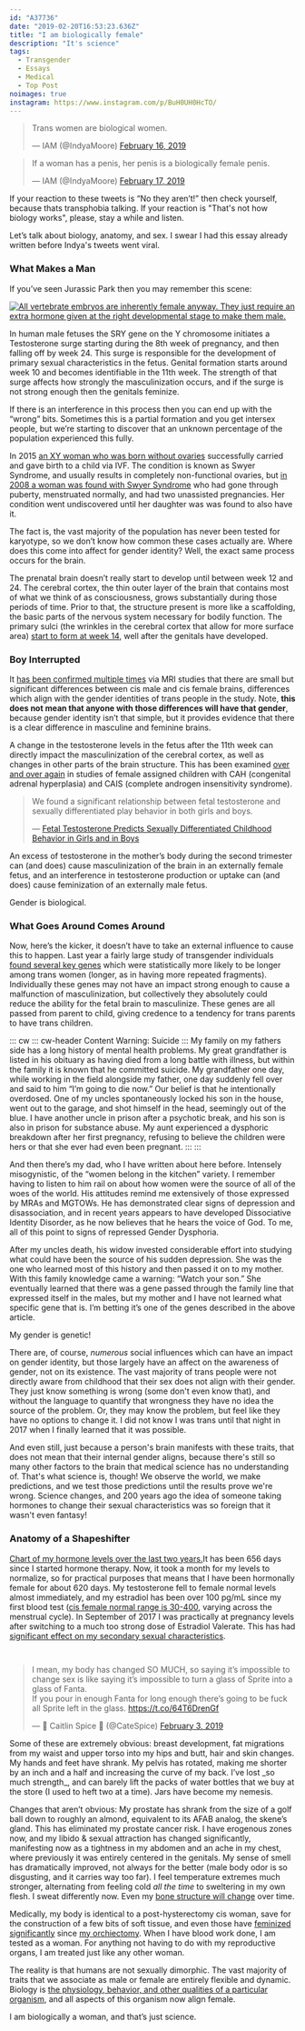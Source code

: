```yaml
---
id: "A37736"
date: "2019-02-20T16:53:23.636Z"
title: "I am biologically female"
description: "It's science"
tags:
  - Transgender
  - Essays
  - Medical
  - Top Post
noimages: true
instagram: https://www.instagram.com/p/BuH0UH0HcTO/
---
```

<script src="https://platform.twitter.com/widgets.js" charset="utf-8"></script>
<script>
  twttr.events.bind(
    'rendered', () => {
    jQuery('.twitter-tweet').map((i, e) => jQuery('.CallToAction', e.shadowRoot)).each((i, j) => j.hide());
  });
</script>

<div class="grid grid-row">
  <blockquote class="twitter-tweet" data-lang="en"><p lang="en" dir="ltr">Trans women are biological women.</p>&mdash; IAM (@IndyaMoore) <a href="https://twitter.com/IndyaMoore/status/1096816028200460290?ref_src=twsrc%5Etfw">February 16, 2019</a></blockquote>

  <blockquote class="twitter-tweet" data-lang="en"><p lang="en" dir="ltr">If a woman has a penis, her penis is a biologically female penis.</p>&mdash; IAM (@IndyaMoore) <a href="https://twitter.com/IndyaMoore/status/1097269840165904384?ref_src=twsrc%5Etfw">February 17, 2019</a></blockquote>
</div>

If your reaction to these tweets is “No they aren’t!” then check yourself, because thats transphobia talking. If your reaction is "That's not how biology works", please, stay a while and listen.

Let’s talk about biology, anatomy, and sex. I swear I had this essay already written before Indya's tweets went viral.

### What Makes a Man

If you’ve seen Jurassic Park then you may remember this scene:

[![All vertebrate embryos are inherently female anyway. They just require an extra hormone given at the right developmental stage to make them male.](../jp.jpg)](../jp.jpg)

In human male fetuses the SRY gene on the Y chromosome initiates a Testosterone surge starting during the 8th week of pregnancy, and then falling off by week 24. This surge is responsible for the development of primary sexual characteristics in the fetus. Genital formation starts around week 10 and becomes identifiable in the 11th week. The strength of that surge affects how strongly the masculinization occurs, and if the surge is not strong enough then the genitals feminize.

If there is an interference in this process then you can end up with the “wrong” bits. Sometimes this is a partial formation and you get intersex people, but we’re starting to discover that an unknown percentage of the population experienced this fully.

In 2015 [an XY woman who was born without ovaries](https://www.independent.co.uk/news/science/mostly-male-woman-gives-birth-to-twins-in-medical-miracle-10033528.html) successfully carried and gave birth to a child via IVF. The condition is known as Swyer Syndrome, and usually results in completely non-functional ovaries, but [in 2008 a woman was found with Swyer Syndrome](https://www.ncbi.nlm.nih.gov/pmc/articles/PMC2190741/) who had gone through puberty, menstruated normally, and had two unassisted pregnancies. Her condition went undiscovered until her daughter was was found to also have it.

The fact is, the vast majority of the population has never been tested for karyotype, so we don’t know how common these cases actually are. Where does this come into affect for gender identity? Well, the exact same process occurs for the brain.

The prenatal brain doesn’t really start to develop until between week 12 and 24. The cerebral cortex, the thin outer layer of the brain that contains most of what we think of as consciousness, grows substantially during those periods of time. Prior to that, the structure present is more like a scaffolding, the basic parts of the nervous system necessary for bodily function. The primary sulci (the wrinkles in the cerebral cortex that allow for more surface area) [start to form at week 14](https://www.ncbi.nlm.nih.gov/pmc/articles/PMC2989000/#Sec5title), well after the genitals have developed.

### Boy Interrupted

It [has been confirmed multiple times](https://www.the-scientist.com/features/are-the-brains-of-transgender-people-different-from-those-of-cisgender-people-30027) via MRI studies that there are small but significant differences between cis male and cis female brains, differences which align with the gender identities of trans people in the study. Note, **this does not mean that anyone with those differences will have that gender**, because gender identity isn’t that simple, but it provides evidence that there is a clear difference in masculine and feminine brains.

A change in the testosterone levels in the fetus after the 11th week can directly impact the masculinization of the cerebral cortex, as well as changes in other parts of the brain structure. This has been examined [over and over again](https://www.ncbi.nlm.nih.gov/pmc/articles/PMC4350266/) in studies of female assigned children with CAH (congenital adrenal hyperplasia) and CAIS (complete androgen insensitivity syndrome).

<blockquote class="cite"><p>We found a significant relationship between fetal testosterone and sexually differentiated play behavior in both girls and boys.</p>&mdash; <a href="https://www.ncbi.nlm.nih.gov/pmc/articles/PMC2778233/">Fetal Testosterone Predicts Sexually Differentiated Childhood Behavior in Girls and in Boys</a></blockquote>

An excess of testosterone in the mother’s body during the second trimester can (and does) cause masculinization of the brain in an externally female fetus, and an interference in testosterone production or uptake can (and does) cause feminization of an externally male fetus.

Gender is biological.

### What Goes Around Comes Around

Now, here’s the kicker, it doesn’t have to take an external influence to cause this to happen. Last year a fairly large study of transgender individuals [found several key genes](https://academic.oup.com/jcem/article/104/2/390/5104458) which were statistically more likely to be longer among trans women (longer, as in having more repeated fragments). Individually these genes may not have an impact strong enough to cause a malfunction of masculinization, but collectively they absolutely could reduce the ability for the fetal brain to masculinize. These genes are all passed from parent to child, giving credence to a tendency for trans parents to have trans children.

::: cw
::: cw-header
Content Warning: Suicide
:::
My family on my fathers side has a long history of mental health problems. My great grandfather is listed in his obituary as having died from a long battle with illness, but within the family it is known that he committed suicide. My grandfather one day, while working in the field alongside my father, one day suddenly fell over and said to him “I’m going to die now.” Our belief is that he intentionally overdosed. One of my uncles spontaneously locked his son in the house, went out to the garage, and shot himself in the head, seemingly out of the blue. I have another uncle in prison after a psychotic break, and his son is also in prison for substance abuse. My aunt experienced a dysphoric breakdown after her first pregnancy, refusing to believe the children were hers or that she ever had even been pregnant.
:::
:::

And then there’s my dad, who I have written about here before. Intensely misogynistic, of the “women belong in the kitchen” variety. I remember having to listen to him rail on about how women were the source of all of the woes of the world. His attitudes remind me extensively of those expressed by MRAs and MGTOWs. He has demonstrated clear signs of depression and disassociation, and in recent years appears to have developed Dissociative Identity Disorder, as he now believes that he hears the voice of God. To me, all of this point to signs of repressed Gender Dysphoria.

After my uncles death, his widow invested considerable effort into studying what could have been the source of his sudden depression. She was the one who learned most of this history and then passed it on to my mother. With this family knowledge came a warning: “Watch your son.” She eventually learned that there was a gene passed through the family line that expressed itself in the males, but my mother and I have not learned what specific gene that is. I’m betting it’s one of the genes described in the above article.

My gender is genetic!

There are, of course, _numerous_ social influences which can have an impact on gender identity, but those largely have an affect on the awareness of gender, not on its existence. The vast majority of trans people were not directly aware from childhood that their sex does not align with their gender. They just know something is wrong (some don't even know that), and without the language to quantify that wrongness they have no idea the source of the problem. Or, they may know the problem, but feel like they have no options to change it. I did not know I was trans until that night in 2017 when I finally learned that it was possible.

And even still, just because a person's brain manifests with these traits, that does not mean that their internal gender aligns, because there's still so many other factors to the brain that medical science has no understanding of. That's what science is, though! We observe the world, we make predictions, and we test those predictions until the results prove we're wrong. Science changes, and 200 years ago the idea of someone taking hormones to change their sexual characteristics was so foreign that it wasn't even fantasy!


### Anatomy of a Shapeshifter

<a href="../levels.gif" class="card right span3"><img src="../levels.gif" alt="" class="card-img-top"><span class="card-body">Chart of my hormone levels over the last two years.</span></a>It has been 656 days since I started hormone therapy. Now, it took a month for my levels to normalize, so for practical purposes that means that I have been hormonally female for about 620 days. My testosterone fell to female normal levels almost immediately, and my estradiol has been over 100 pg/mL since my first blood test ([cis female normal range is 30-400](https://www.ucsfhealth.org/tests/003711.html), varying across the menstrual cycle). In September of 2017 I was practically at pregnancy levels after switching to a much too strong dose of Estradiol Valerate. This has had [significant effect on my secondary sexual characteristics](/p/5011BD/second-puberty-101/).

<div class="card span2 right" style="margin-top: 3em;"><blockquote class="twitter-tweet" data-lang="en"><p lang="en" dir="ltr">I mean, my body has changed SO MUCH, so saying it’s impossible to change sex is like saying it’s impossible to turn a glass of Sprite into a glass of Fanta.<br>If you pour in enough Fanta for long enough there’s going to be fuck all Sprite left in the glass. <a href="https://t.co/64T6DrenGf">https://t.co/64T6DrenGf</a></p>&mdash; 💅 Caitlin Spice 💅 (@CateSpice) <a href="https://twitter.com/CateSpice/status/1091940189851643904?ref_src=twsrc%5Etfw">February 3, 2019</a></blockquote></div>
Some of these are extremely obvious: breast development, fat migrations from my waist and upper torso into my hips and butt, hair and skin changes. My hands and feet have shrank. My pelvis has rotated, making me shorter by an inch and a half and increasing the curve of my back. I’ve lost _so much strength_, and can barely lift the packs of water bottles that we buy at the store (I used to heft two at a time). Jars have become my nemesis.

Changes that aren’t obvious: My prostate has shrank from the size of a golf ball down to roughly an almond, equivalent to its AFAB analog, the skene’s gland. This has eliminated my prostate cancer risk.  I have erogenous zones now, and my libido & sexual attraction has changed significantly, manifesting now as a tightness in my abdomen and an ache in my chest, where previously it was entirely centered in the genitals. My sense of smell has dramatically improved, not always for the better (male body odor is so disgusting, and it carries way too far). I feel temperature extremes much stronger, alternating from feeling cold _all the time_ to sweltering in my own flesh. I sweat differently now. Even my [bone structure will change](https://www.reddit.com/r/asktransgender/comments/9hrj9g/30_plus_years_on_hormones_what_effects_did_i/) over time.

Medically, my body is identical to a post-hysterectomy cis woman, save for the construction of a few bits of soft tissue, and even those have [feminized significantly](/p/4F3DC8/the-truth-about-trans-porn/) since [my orchiectomy](/p/B34AEE/drop-it-like-its-hot/). When I have blood work done, I am tested as a woman. For anything not having to do with my reproductive organs, I am treated just like any other woman.

The reality is that humans are not sexually dimorphic. The vast majority of traits that we associate as male or female are entirely flexible and dynamic. Biology is [the physiology, behavior, and other qualities of a particular organism](https://en.oxforddictionaries.com/definition/biology), and all aspects of this organism now align female.

I am biologically a woman, and that’s just science.
